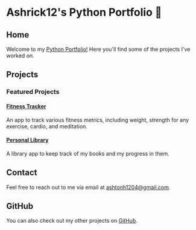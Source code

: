 # Ashrick12's Python Portfolio 👋

## Home
Welcome to my [Python Portfolio!](https://ashrick12.github.io/) Here you'll find some of the projects I've worked on.

## Projects
### Featured Projects
#### [Fitness Tracker](https://github.com/Ashrick12/Fitness-Tracker-App)
An app to track various fitness metrics, including weight, strength for any exercise, cardio, and meditation.

#### [Personal Library](https://github.com/Ashrick12/Personal-Library)
A library app to keep track of my books and my progress in them.

## Contact
Feel free to reach out to me via email at ashtonh1204@gmail.com.

## GitHub
You can also check out my other projects on [GitHub](https://github.com/Ashrick12).
